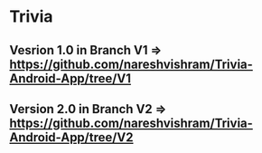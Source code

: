 # Trivia

## Vesrion 1.0 in Branch V1 => https://github.com/nareshvishram/Trivia-Android-App/tree/V1
## Version 2.0 in Branch V2 => https://github.com/nareshvishram/Trivia-Android-App/tree/V2
